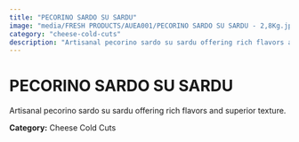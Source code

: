 ```yaml
---
title: "PECORINO SARDO SU SARDU"
image: "media/FRESH PRODUCTS/AUEA001/PECORINO SARDO SU SARDU - 2,8Kg.jpg"
category: "cheese-cold-cuts"
description: "Artisanal pecorino sardo su sardu offering rich flavors and superior texture."
---
```


# PECORINO SARDO SU SARDU

Artisanal pecorino sardo su sardu offering rich flavors and superior texture.

**Category:** Cheese Cold Cuts
